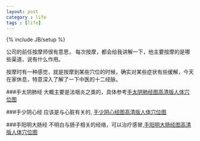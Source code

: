 ```yaml
---
layout: post
category : life
tags : [life]
---
```

{% include JB/setup %}

公司的前任按摩师很有意思， 每次按摩，都会给我讲解一下，他主要按摩的是哪些渠道，说有什么作用。

按摩时有一种感觉，就是按摩到某些穴位的时候，确实对某些症状有些缓解，今天在家休息，特意深入了解了一下中医的十二经脉。

###手太阴肺经
大概主要是法咽炎之类的，具体参考[手太阴肺经图高清版人体穴位图](http://www.jlyes.com/jlxw/jlxw_1932.shtm '手太阴肺经图高清版人体穴位图')


###手少阴心经
应该是与心脏有关的, [手少阴心经图高清版人体穴位图](http://www.jlyes.com/jlxw/jlxw_1928.shtm '手少阴心经图高清版人体穴位图')


###手阳明大肠经
不明白与肠子相关的经络，可以治疗感冒,[手阳明大肠经图高清版人体穴位图](http://www.jlyes.com/jlxw/jlxw_1930.shtm '手阳明大肠经图高清版人体穴位图')
